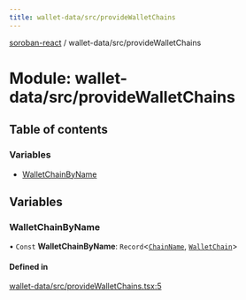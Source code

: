 ```yaml
---
title: wallet-data/src/provideWalletChains
---
```

[soroban-react](../README.md) / wallet-data/src/provideWalletChains

# Module: wallet-data/src/provideWalletChains

## Table of contents

### Variables

- [WalletChainByName](wallet_data_src_provideWalletChains.md#walletchainbyname)

## Variables

### WalletChainByName

• `Const` **WalletChainByName**: `Record`<[`ChainName`](types_src.md#chainname), [`WalletChain`](../interfaces/types_src.WalletChain.md)\>

#### Defined in

[wallet-data/src/provideWalletChains.tsx:5](https://github.com/mauroepce/soroban-react/blob/546de55/packages/wallet-data/src/provideWalletChains.tsx#L5)
